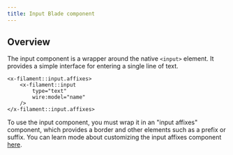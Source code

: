 ```yaml
---
title: Input Blade component
---
```


## Overview

The input component is a wrapper around the native `<input>` element. It provides a simple interface for entering a single line of text.

```blade
<x-filament::input.affixes>
    <x-filament::input
        type="text"
        wire:model="name"
    />
</x-filament::input.affixes>
```

To use the input component, you must wrap it in an "input affixes" component, which provides a border and other elements such as a prefix or suffix. You can learn mode about customizing the input affixes component [here](input-affixes).
